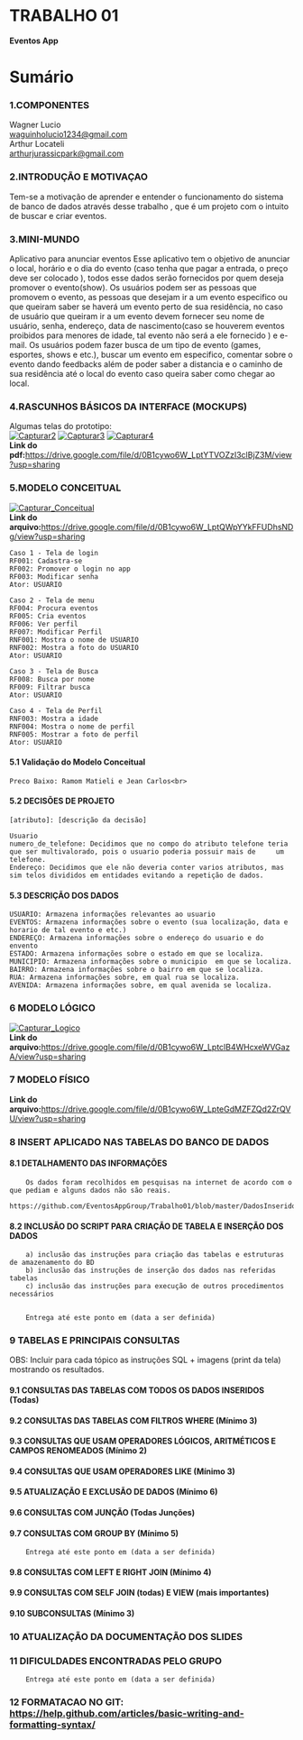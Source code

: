 # TRABALHO 01
<b>Eventos App</b><br>

# Sumário

### 1.COMPONENTES<br>
Wagner Lucio <br> waguinholucio1234@gmail.com<br>
Arthur Locateli<br> arthurjurassicpark@gmail.com<br>

### 2.INTRODUÇÃO E MOTIVAÇAO<br>
Tem-se a motivação de aprender e entender o funcionamento do sistema de banco de dados através desse trabalho , que é um projeto com o intuito de buscar e criar eventos. <br>

### 3.MINI-MUNDO<br>
Aplicativo para anunciar eventos Esse aplicativo tem o objetivo de anunciar o local, horário e o dia do evento (caso tenha que pagar a entrada, o preço deve ser colocado ), todos esse dados serão fornecidos por quem deseja promover o evento(show). Os usuários podem ser as pessoas que promovem o evento, as pessoas que desejam ir a um evento especifico ou que queiram saber se haverá um evento perto de sua residência, no caso de usuário que queiram ir a um evento devem fornecer seu nome de usuário, senha, endereço, data de nascimento(caso se houverem eventos proibidos para menores de idade, tal evento não será a ele fornecido ) e e-mail. Os usuários podem fazer busca de um tipo de evento (games, esportes, shows e etc.), buscar um evento em especifico, comentar sobre o evento dando feedbacks além de poder saber a distancia e o caminho de sua residência até o local do evento caso queira saber como chegar ao local. <br>

### 4.RASCUNHOS BÁSICOS DA INTERFACE (MOCKUPS)<br>
Algumas telas do prototipo: <br>
<a href="https://imgbb.com/"><img src="https://image.ibb.co/jKDtOa/Capturar2.jpg" alt="Capturar2" border="0"></a>
<a href="https://ibb.co/ijrBbv"><img src="https://image.ibb.co/e8oDpF/Capturar3.jpg" alt="Capturar3" border="0"></a>
<a href="https://imgbb.com/"><img src="https://image.ibb.co/joWoOa/Capturar4.jpg" alt="Capturar4" border="0"></a><br>
<b>Link do pdf:</b>https://drive.google.com/file/d/0B1cywo6W_LptYTVOZzI3clBjZ3M/view?usp=sharing<br>


### 5.MODELO CONCEITUAL<br>
<a href="https://ibb.co/bYHsGv"><img src="https://preview.ibb.co/kRgKwv/Capturar_Conceitual.jpg" alt="Capturar_Conceitual" border="0"></a><br>
<b>Link do arquivo:</b>https://drive.google.com/file/d/0B1cywo6W_LptQWpYYkFFUDhsNDg/view?usp=sharing<br>
    
    Caso 1 - Tela de login
    RF001: Cadastra-se
    RF002: Promover o login no app
    RF003: Modificar senha
    Ator: USUARIO
    
    Caso 2 - Tela de menu
    RF004: Procura eventos
    RF005: Cria eventos
    RF006: Ver perfil
    RF007: Modificar Perfil
    RNF001: Mostra o nome de USUARIO
    RNF002: Mostra a foto do USUARIO
    Ator: USUARIO
    
    Caso 3 - Tela de Busca
    RF008: Busca por nome
    RF009: Filtrar busca
    Ator: USUARIO
    
    Caso 4 - Tela de Perfil
    RNF003: Mostra a idade
    RNF004: Mostra o nome de perfil
    RNF005: Mostrar a foto de perfil
    Ator: USUARIO

#### 5.1 Validação do Modelo Conceitual
    Preco Baixo: Ramom Matieli e Jean Carlos<br>

#### 5.2 DECISÕES DE PROJETO
    [atributo]: [descrição da decisão]
    
    Usuario
    numero_de_telefone: Decidimos que no compo do atributo telefone teria que ser multivalorado, pois o usuario poderia possuir mais de     um telefone.
    Endereço: Decidimos que ele não deveria conter varios atributos, mas sim telos divididos em entidades evitando a repetição de dados.
    
#### 5.3 DESCRIÇÃO DOS DADOS
    USUARIO: Armazena informações relevantes ao usuario
    EVENTOS: Armazena informações sobre o evento (sua localização, data e horario de tal evento e etc.)
    ENDEREÇO: Armazena informações sobre o endereço do usuario e do envento 
    ESTADO: Armazena informações sobre o estado em que se localiza.
    MUNICIPIO: Armazena informações sobre o municipio  em que se localiza.
    BAIRRO: Armazena informações sobre o bairro em que se localiza.
    RUA: Armazena informações sobre, em qual rua se localiza.
    AVENIDA: Armazena informações sobre, em qual avenida se localiza.
    
### 6	MODELO LÓGICO<br>
<a href="https://ibb.co/bXCW9F"><img src="https://preview.ibb.co/bHnbbv/Capturar_Logico.jpg" alt="Capturar_Logico" border="0"></a><br>
<b>Link do arquivo:</b>https://drive.google.com/file/d/0B1cywo6W_LptclB4WHcxeWVGazA/view?usp=sharing<br>

### 7	MODELO FÍSICO<br>
<b>Link do arquivo:</b>https://drive.google.com/file/d/0B1cywo6W_LpteGdMZFZQd2ZrQVU/view?usp=sharing<br>

### 8	INSERT APLICADO NAS TABELAS DO BANCO DE DADOS<br>
#### 8.1 DETALHAMENTO DAS INFORMAÇÕES
        Os dados foram recolhidos em pesquisas na internet de acordo com o que pediam e alguns dados não são reais.
        https://github.com/EventosAppGroup/Trabalho01/blob/master/DadosInseridos
        
#### 8.2 INCLUSÃO DO SCRIPT PARA CRIAÇÃO DE TABELA E INSERÇÃO DOS DADOS
        a) inclusão das instruções para criação das tabelas e estruturas de amazenamento do BD
        b) inclusão das instruções de inserção dos dados nas referidas tabelas
        c) inclusão das instruções para execução de outros procedimentos necessários


        Entrega até este ponto em (data a ser definida)
        
### 9	TABELAS E PRINCIPAIS CONSULTAS<br>
OBS: Incluir para cada tópico as instruções SQL + imagens (print da tela) mostrando os resultados.<br>
#### 9.1	CONSULTAS DAS TABELAS COM TODOS OS DADOS INSERIDOS (Todas) <br>
#### 9.2	CONSULTAS DAS TABELAS COM FILTROS WHERE (Mínimo 3) <br>
#### 9.3	CONSULTAS QUE USAM OPERADORES LÓGICOS, ARITMÉTICOS E CAMPOS RENOMEADOS (Mínimo 2)<br>
#### 9.4	CONSULTAS QUE USAM OPERADORES LIKE (Mínimo 3)  <br>
#### 9.5	ATUALIZAÇÃO E EXCLUSÃO DE DADOS (Mínimo 6)<br>
#### 9.6	CONSULTAS COM JUNÇÃO (Todas Junções)<br>
#### 9.7	CONSULTAS COM GROUP BY (Mínimo 5)<br>
        Entrega até este ponto em (data a ser definida)
        
#### 9.8	CONSULTAS COM LEFT E RIGHT JOIN (Mínimo 4) <br>
#### 9.9	CONSULTAS COM SELF JOIN (todas) E VIEW (mais importantes) <br>
#### 9.10	SUBCONSULTAS (Mínimo 3) <br>
### 10	ATUALIZAÇÃO DA DOCUMENTAÇÃO DOS SLIDES<br>
### 11	DIFICULDADES ENCONTRADAS PELO GRUPO<br>

        Entrega até este ponto em (data a ser definida)
        
### 12  FORMATACAO NO GIT: https://help.github.com/articles/basic-writing-and-formatting-syntax/
